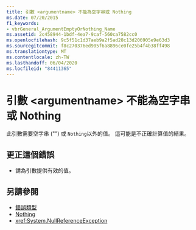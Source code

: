 ```yaml
---
title: 引數 <argumentname> 不能為空字串或 Nothing
ms.date: 07/20/2015
f1_keywords:
- vbrGeneral_ArgumentEmptyOrNothing_Name
ms.assetid: 2c458944-1bdf-4ea7-9caf-560ca7582cc0
ms.openlocfilehash: 9c5f51c1d37aeb9a2f5ad28c13d206905e9e63d3
ms.sourcegitcommit: f8c270376ed905f6a8896ce0fe25b4f4b38ff498
ms.translationtype: MT
ms.contentlocale: zh-TW
ms.lasthandoff: 06/04/2020
ms.locfileid: "84411365"
---
```

# <a name="argument-argumentname-cannot-be-an-empty-string-or-nothing"></a>引數 \<argumentname> 不能為空字串或 Nothing
此引數需要空字串 ("") 或 `Nothing`以外的值。 這可能是不正確計算值的結果。  
  
## <a name="to-correct-this-error"></a>更正這個錯誤  
  
- 請為引數提供有效的值。  
  
## <a name="see-also"></a>另請參閱

- [錯誤類型](../programming-guide/language-features/error-types.md)
- [Nothing](../language-reference/nothing.md)
- <xref:System.NullReferenceException>
